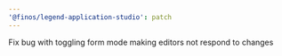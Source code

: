 ```yaml
---
'@finos/legend-application-studio': patch
---
```


Fix bug with toggling form mode making editors not respond to changes
